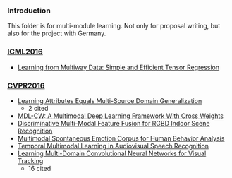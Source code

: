 ### Introduction 
This folder is for multi-module learning. Not only for proposal writing, but also for the project with Germany. 

### [ICML2016][1]
- [Learning from Multiway Data: Simple and Efficient Tensor Regression][2]

### [CVPR2016][3]
- [Learning Attributes Equals Multi-Source Domain Generalization][4]
	- 2 cited
- [MDL-CW: A Multimodal Deep Learning Framework With Cross Weights][5]
- [Discriminative Multi-Modal Feature Fusion for RGBD Indoor Scene Recognition][6]
- [Multimodal Spontaneous Emotion Corpus for Human Behavior Analysis][7]
- [Temporal Multimodal Learning in Audiovisual Speech Recognition][8]
- [Learning Multi-Domain Convolutional Neural Networks for Visual Tracking][9]
	- 16 cited



[1]:	http://jmlr.org/proceedings/papers/v48/
[2]:	http://jmlr.org/proceedings/papers/v48/yu16.pdf
[3]:	http://cvpr2016.thecvf.com/program/main_conference
[4]:	http://arxiv.org/abs/1605.00743
[5]:	http://www.cv-foundation.org/openaccess/content_cvpr_2016/html/Rastegar_MDL-CW_A_Multimodal_CVPR_2016_paper.html
[6]:	http://www.cv-foundation.org/openaccess/content_cvpr_2016/html/Zhu_Discriminative_Multi-Modal_Feature_CVPR_2016_paper.html
[7]:	http://www.cv-foundation.org/openaccess/content_cvpr_2016/html/Zhang_Multimodal_Spontaneous_Emotion_CVPR_2016_paper.html
[8]:	http://www.cv-foundation.org/openaccess/content_cvpr_2016/html/Hu_Temporal_Multimodal_Learning_CVPR_2016_paper.html
[9]:	http://arxiv.org/abs/1510.07945